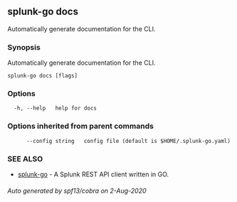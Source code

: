 ## splunk-go docs

Automatically generate documentation for the CLI.

### Synopsis

Automatically generate documentation for the CLI.

```
splunk-go docs [flags]
```

### Options

```
  -h, --help   help for docs
```

### Options inherited from parent commands

```
      --config string   config file (default is $HOME/.splunk-go.yaml)
```

### SEE ALSO

* [splunk-go](splunk-go.md)	 - A Splunk REST API client written in GO.

###### Auto generated by spf13/cobra on 2-Aug-2020
